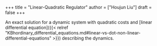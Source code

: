 +++
title = "Linear-Quadratic Regulator"
author = ["Houjun Liu"]
draft = false
+++

An exact solution for a dynamic system with quadratic costs and [linear differential equation]({{< relref "KBhordinary_differential_equations.md#linear-vs-dot-non-linear-differential-equations" >}}) describing the dynamics.
